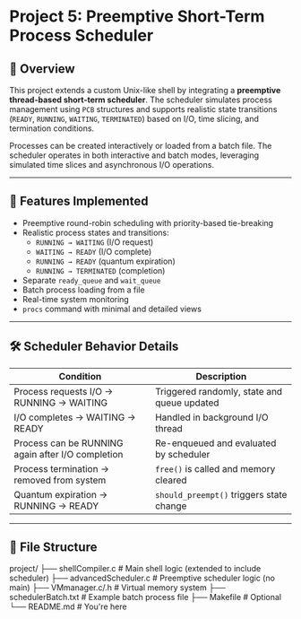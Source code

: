 # Project 5: Preemptive Short-Term Process Scheduler

## 🔧 Overview

This project extends a custom Unix-like shell by integrating a **preemptive thread-based short-term scheduler**. The scheduler simulates process management using `PCB` structures and supports realistic state transitions (`READY`, `RUNNING`, `WAITING`, `TERMINATED`) based on I/O, time slicing, and termination conditions.

Processes can be created interactively or loaded from a batch file. The scheduler operates in both interactive and batch modes, leveraging simulated time slices and asynchronous I/O operations.

---

## 🧠 Features Implemented

- Preemptive round-robin scheduling with priority-based tie-breaking
- Realistic process states and transitions:
  - `RUNNING → WAITING` (I/O request)
  - `WAITING → READY` (I/O complete)
  - `RUNNING → READY` (quantum expiration)
  - `RUNNING → TERMINATED` (completion)
- Separate `ready_queue` and `wait_queue`
- Batch process loading from a file
- Real-time system monitoring
- `procs` command with minimal and detailed views

---

## 🛠️ Scheduler Behavior Details

| Condition                                                        | Description  |
|------------------------------------------------------------------|----------------------------------------------|
| Process requests I/O → RUNNING → WAITING                         |  Triggered randomly, state and queue updated |
| I/O completes → WAITING → READY                                  |  Handled in background I/O thread            |
| Process can be RUNNING again after I/O completion                |  Re-enqueued and evaluated by scheduler      |
| Process termination → removed from system                        |  `free()` is called and memory cleared       |
| Quantum expiration → RUNNING → READY                             |  `should_preempt()` triggers state change    |

---

## 📂 File Structure

project/
├── shellCompiler.c # Main shell logic (extended to include scheduler)
├── advancedScheduler.c # Preemptive scheduler logic (no main)
├── VMmanager.c/.h # Virtual memory system
├── schedulerBatch.txt # Example batch process file
├── Makefile # Optional
└── README.md # You're here
